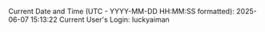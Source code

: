 Current Date and Time (UTC - YYYY-MM-DD HH:MM:SS formatted): 2025-06-07 15:13:22
Current User's Login: luckyaiman
